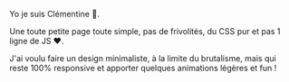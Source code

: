 Yo je suis Clémentine :orange:.

Une toute petite page toute simple, pas de frivolités, du CSS pur et pas 1 ligne de JS :heart:.

J'ai voulu faire un design minimaliste, à la limite du brutalisme, mais qui reste 100% responsive et apporter quelques animations légères et fun !
